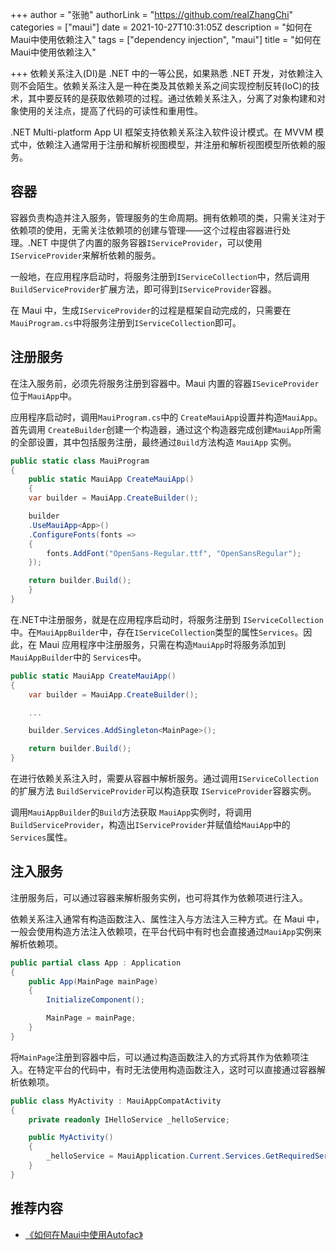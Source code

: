 +++
author = "张驰"
authorLink = "https://github.com/realZhangChi"
categories = ["maui"]
date = 2021-10-27T10:31:05Z
description = "如何在Maui中使用依赖注入"
tags = ["dependency injection", "maui"]
title = "如何在Maui中使用依赖注入"

+++
依赖关系注入(DI)是 .NET 中的一等公民，如果熟悉 .NET 开发，对依赖注入则不会陌生。依赖关系注入是一种在类及其依赖关系之间实现控制反转(IoC)的技术，其中要反转的是获取依赖项的过程。通过依赖关系注入，分离了对象构建和对象使用的关注点，提高了代码的可读性和重用性。

.NET Multi-platform App UI 框架支持依赖关系注入软件设计模式。在 MVVM 模式中，依赖注入通常用于注册和解析视图模型，并注册和解析视图模型所依赖的服务。

## 容器

容器负责构造并注入服务，管理服务的生命周期。拥有依赖项的类，只需关注对于依赖项的使用，无需关注依赖项的创建与管理——这个过程由容器进行处理。.NET 中提供了内置的服务容器`IServiceProvider`，可以使用`IServiceProvider`来解析依赖的服务。

一般地，在应用程序启动时，将服务注册到`IServiceCollection`中，然后调用`BuildServiceProvider`扩展方法，即可得到`IServiceProvider`容器。

在 Maui 中，生成`IServiceProvider`的过程是框架自动完成的，只需要在`MauiProgram.cs`中将服务注册到`IServiceCollection`即可。

## 注册服务

在注入服务前，必须先将服务注册到容器中。Maui 内置的容器`ISeviceProvider`位于`MauiApp`中。

应用程序启动时，调用`MauiProgram.cs`中的 `CreateMauiApp`设置并构造`MauiApp`。首先调用 `CreateBuilder`创建一个构造器，通过这个构造器完成创建`MauiApp`所需的全部设置，其中包括服务注册，最终通过`Build`方法构造 `MauiApp` 实例。

```C#
public static class MauiProgram
{
    public static MauiApp CreateMauiApp()
    {
    var builder = MauiApp.CreateBuilder();

    builder
    .UseMauiApp<App>()
    .ConfigureFonts(fonts =>
    {
        fonts.AddFont("OpenSans-Regular.ttf", "OpenSansRegular");
    });

    return builder.Build();
    }
}
```

在.NET中注册服务，就是在应用程序启动时，将服务注册到 `IServiceCollection` 中。在`MauiAppBuilder`中，存在`IServiceCollection`类型的属性`Services`。因此，在 Maui 应用程序中注册服务，只需在构造`MauiApp`时将服务添加到`MauiAppBuilder`中的 `Services`中。

```C#
public static MauiApp CreateMauiApp()
{
    var builder = MauiApp.CreateBuilder();

    ...

    builder.Services.AddSingleton<MainPage>();

    return builder.Build();
}
```

在进行依赖关系注入时，需要从容器中解析服务。通过调用`IServiceCollection`的扩展方法 `BuildServiceProvider`可以构造获取 `IServiceProvider`容器实例。

调用`MauiAppBuilder`的`Build`方法获取 `MauiApp`实例时，将调用`BuildServiceProvider`，构造出`IServiceProvider`并赋值给`MauiApp`中的`Services`属性。

## 注入服务

注册服务后，可以通过容器来解析服务实例，也可将其作为依赖项进行注入。

依赖关系注入通常有构造函数注入、属性注入与方法注入三种方式。在 Maui 中，一般会使用构造方法注入依赖项，在平台代码中有时也会直接通过`MauiApp`实例来解析依赖项。

```C#
public partial class App : Application
{
    public App(MainPage mainPage)
    {
        InitializeComponent();

        MainPage = mainPage;
    }
}
```

将`MainPage`注册到容器中后，可以通过构造函数注入的方式将其作为依赖项注入。在特定平台的代码中，有时无法使用构造函数注入，这时可以直接通过容器解析依赖项。

```C#
public class MyActivity : MauiAppCompatActivity
{
    private readonly IHelloService _helloService;

    public MyActivity()
    {
        _helloService = MauiApplication.Current.Services.GetRequiredService<IHelloService>();
    }
}
```

## 推荐内容

- [《如何在Maui中使用Autofac》](https://zhangchi.io/posts/dependency-injection-in-maui/)
